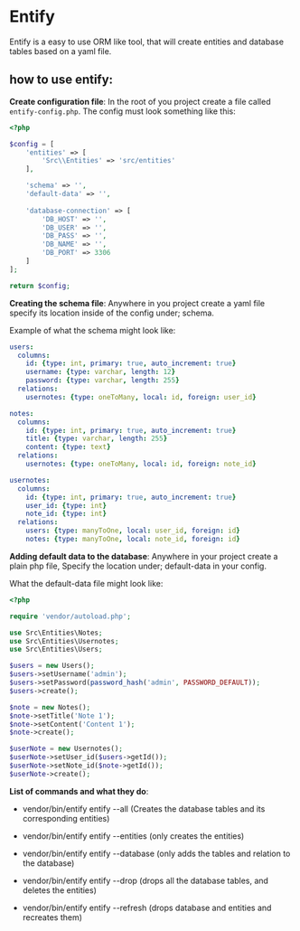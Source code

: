 
# Entify

Entify is a easy to use ORM like tool, that will create entities and database tables based on a yaml file.

## how to use entify:

**Create configuration file**:
In the root of you project create a file called `entify-config.php`.
The config must look something like this: 
```php 
<?php

$config = [
    'entities' => [
        'Src\\Entities' => 'src/entities'
    ],

    'schema' => '',
    'default-data' => '',
    
    'database-connection' => [
        'DB_HOST' => '',
        'DB_USER' => '',
        'DB_PASS' => '',
        'DB_NAME' => '',
        'DB_PORT' => 3306
    ]
];

return $config;
```
**Creating the schema file**: Anywhere in you project create a yaml file specify its location inside of the config under; schema.

Example of what the schema might look like: 

```yaml
users: 
  columns:
    id: {type: int, primary: true, auto_increment: true}
    username: {type: varchar, length: 12}
    password: {type: varchar, length: 255}
  relations:
    usernotes: {type: oneToMany, local: id, foreign: user_id}

notes:
  columns:
    id: {type: int, primary: true, auto_increment: true}
    title: {type: varchar, length: 255}
    content: {type: text}
  relations:
    usernotes: {type: oneToMany, local: id, foreign: note_id}

usernotes:
  columns:
    id: {type: int, primary: true, auto_increment: true}
    user_id: {type: int}
    note_id: {type: int}
  relations:
    users: {type: manyToOne, local: user_id, foreign: id}
    notes: {type: manyToOne, local: note_id, foreign: id}
```

**Adding default data to the database**: Anywhere in your project create a plain php file,
Specify the location under; default-data in your config. 

What the default-data file might look like: 

```php
<?php

require 'vendor/autoload.php';

use Src\Entities\Notes;
use Src\Entities\Usernotes;
use Src\Entities\Users;

$users = new Users();
$users->setUsername('admin');
$users->setPassword(password_hash('admin', PASSWORD_DEFAULT));
$users->create();

$note = new Notes();
$note->setTitle('Note 1');
$note->setContent('Content 1');
$note->create();

$userNote = new Usernotes();
$userNote->setUser_id($users->getId());
$userNote->setNote_id($note->getId());
$userNote->create();
```

**List of commands and what they do**:

- vendor/bin/entify entify --all (Creates the database tables and its corresponding entities)

- vendor/bin/entify entify --entities (only creates the entities)

- vendor/bin/entify entify --database (only adds the tables and relation to the database)

- vendor/bin/entify entify --drop (drops all the database tables, and deletes the entities)

- vendor/bin/entify entify --refresh (drops database and entities and recreates them)

